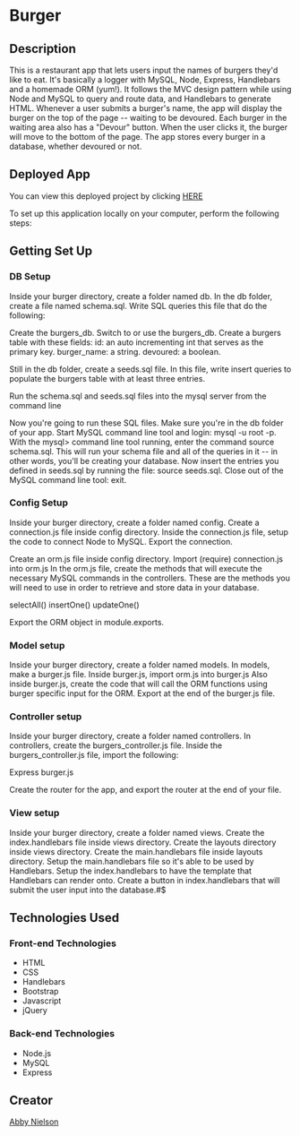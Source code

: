 # Burger

## Description
This is a restaurant app that lets users input the names of burgers they'd like to eat. It's basically a logger with MySQL, Node, Express, Handlebars and a homemade ORM (yum!). It follows the MVC design pattern while using Node and MySQL to query and route data, and Handlebars to generate HTML.
Whenever a user submits a burger's name, the app will display the burger on the top of the page -- waiting to be devoured.
Each burger in the waiting area also has a "Devour" button. When the user clicks it, the burger will move to the bottom of the page.
The app stores every burger in a database, whether devoured or not.

## Deployed App
You can view this deployed project by clicking <a href="https://sheltered-shelf-74732.herokuapp.com/">HERE</a>

To set up this application locally on your computer, perform the following steps:

## Getting Set Up
### DB Setup
Inside your burger directory, create a folder named db.
In the db folder, create a file named schema.sql. Write SQL queries this file that do the following:

Create the burgers_db.
Switch to or use the burgers_db.
Create a burgers table with these fields:
id: an auto incrementing int that serves as the primary key.
burger_name: a string.
devoured: a boolean.

Still in the db folder, create a seeds.sql file. In this file, write insert queries to populate the burgers table with at least three entries.

Run the schema.sql and seeds.sql files into the mysql server from the command line

Now you're going to run these SQL files.
Make sure you're in the db folder of your app.
Start MySQL command line tool and login: mysql -u root -p.
With the mysql> command line tool running, enter the command source schema.sql. This will run your schema file and all of the queries in it -- in other words, you'll be creating your database.
Now insert the entries you defined in seeds.sql by running the file: source seeds.sql.
Close out of the MySQL command line tool: exit.

### Config Setup
Inside your burger directory, create a folder named config.
Create a connection.js file inside config directory.
Inside the connection.js file, setup the code to connect Node to MySQL.
Export the connection.

Create an orm.js file inside config directory.
Import (require) connection.js into orm.js
In the orm.js file, create the methods that will execute the necessary MySQL commands in the controllers. These are the methods you will need to use in order to retrieve and store data in your database.

selectAll()
insertOne()
updateOne()

Export the ORM object in module.exports.

### Model setup
Inside your burger directory, create a folder named models.
In models, make a burger.js file.
Inside burger.js, import orm.js into burger.js
Also inside burger.js, create the code that will call the ORM functions using burger specific input for the ORM.
Export at the end of the burger.js file.

### Controller setup
Inside your burger directory, create a folder named controllers.
In controllers, create the burgers_controller.js file.
Inside the burgers_controller.js file, import the following:

Express
burger.js

Create the router for the app, and export the router at the end of your file.

### View setup
Inside your burger directory, create a folder named views.
Create the index.handlebars file inside views directory.
Create the layouts directory inside views directory.
Create the main.handlebars file inside layouts directory.
Setup the main.handlebars file so it's able to be used by Handlebars.
Setup the index.handlebars to have the template that Handlebars can render onto.
Create a button in index.handlebars that will submit the user input into the database.#$

## Technologies Used
### Front-end Technologies 
* HTML
* CSS
* Handlebars
* Bootstrap
* Javascript
* jQuery

### Back-end Technologies
* Node.js
* MySQL
* Express

## Creator
[Abby Nielson](https://github.com/aanielson) <br>